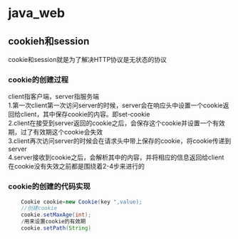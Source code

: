 # java_web
## cookieh和session 
cookie和session就是为了解决HTTP协议是无状态的协议  
### cookie的创建过程   
client指客户端，server指服务端  
1.第一次client第一次访问server的时候，server会在响应头中设置一个cookie返回给client，其中保存cookie的内容。即set-cookie  
2.client在接受到server返回的cookie之后，会保存这个cookie并设置一个有效期，过了有效期这个cookie会失效  
3.client再次访问server的时候会在请求头中带上保存的cookie，将cookie传递到server  
4.server接收到cookie之后，会解析其中的内容，并将相应的信息返回给client  
在cookie没有失效之前都是围绕着2-4步来进行的  
### cookie的创建的代码实现  
```java
    Cookie cookie=new Cookie(key ",value);
    //创建cookie
    cookie.setMaxAge(int);
    /用来设置cookie的有效期
    cookie.setPath(String)
```